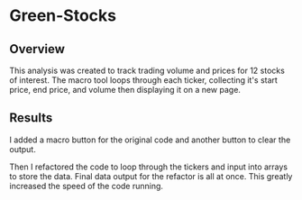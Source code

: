# Green-Stocks

## Overview
This analysis was created to track trading volume and prices for 12 stocks of interest.
The macro tool loops through each ticker, collecting it's start price, end price, and volume then displaying it on a new page.

## Results

I added a macro button for the original code and another button to clear the output.

Then I refactored the code to loop through the tickers and input into arrays to store the data. Final data output for the refactor is all at once. This greatly increased the speed of the code running.